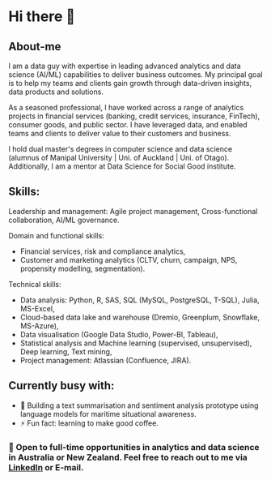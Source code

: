 # Hi there 👋

## About-me

I am a data guy with expertise in leading advanced analytics and data science (AI/ML) capabilities to deliver business outcomes. My principal goal is to help my teams and clients gain growth through data-driven insights, data products and solutions.

As a seasoned professional, I have worked across a range of analytics projects in financial services (banking, credit services, insurance, FinTech), consumer goods, and public sector. I have leveraged data, and enabled teams and clients to deliver value to their customers and business. 

I hold dual master's degrees in computer science and data science (alumnus of Manipal University | Uni. of Auckland | Uni. of Otago). Additionally, I am a mentor at Data Science for Social Good institute. 

## Skills: 

Leadership and management: Agile project management, Cross-functional collaboration, AI/ML governance. 

Domain and functional skills: 
- Financial services, risk and compliance analytics,
- Customer and marketing analytics (CLTV, churn, campaign, NPS, propensity modelling, segmentation).

Technical skills: 
- Data analysis: Python, R, SAS, SQL (MySQL, PostgreSQL, T-SQL), Julia, MS-Excel,
- Cloud-based data lake and warehouse (Dremio, Greenplum, Snowflake, MS-Azure),
- Data visualisation (Google Data Studio, Power-BI, Tableau), 
- Statistical analysis and Machine learning (supervised, unsupervised), Deep learning, Text mining, 
- Project management: Atlassian (Confluence, JIRA).

## Currently busy with: 
- 🔭 Building a text summarisation and sentiment analysis prototype using language models for maritime situational awareness.
- ⚡ Fun fact: learning to make good coffee.

### 🌱 Open to full-time opportunities in analytics and data science in Australia or New Zealand. Feel free to reach out to me via <a href="https://www.linkedin.com/in/lnbpublicprofile/">LinkedIn</a> or E-mail.
